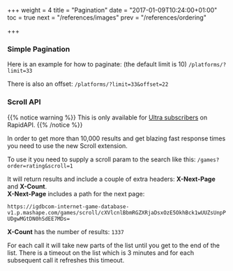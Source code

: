 +++
weight = 4
title = "Pagination"
date = "2017-01-09T10:24:00+01:00"
toc = true
next = "/references/images"
prev = "/references/ordering"

+++

### Simple Pagination
Here is an example for how to paginate: (the default limit is 10)
`/platforms/?limit=33`

There is also an offset:
`/platforms/?limit=33&offset=22`

### Scroll API
{{% notice warning %}}
This is only available for [Ultra subscribers](https://rapidapi.com/user/igdbcom/package/Internet%20Game%20Database/pricing) on RapidAPI.
{{% /notice %}}

In order to get more than 10,000 results and get blazing fast response times you need to use the new Scroll extension. 

To use it you need to supply a scroll param to the search like this:
`/games?order=rating&scroll=1`

It will return results and include a couple of extra headers: **X-Next-Page** and **X-Count**.   
**X-Next-Page** includes a path for the next page: 

`https://igdbcom-internet-game-database-v1.p.mashape.com/games/scroll/cXVlcnlBbmRGZXRjaDsxOzE5OkhBck1wUUZsUnpPUDgwMGtDN0hSdEE7MDs=`  

**X-Count** has the number of results: `1337`  

For each call it will take new parts of the list until you get to the end of the list.
There is a timeout on the list which is 3 minutes and for each subsequent call it refreshes this timeout.